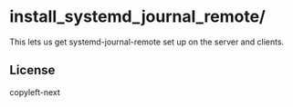 install_systemd_journal_remote/
===============================

This lets us get systemd-journal-remote set up on the server and clients.

License
-------

copyleft-next
